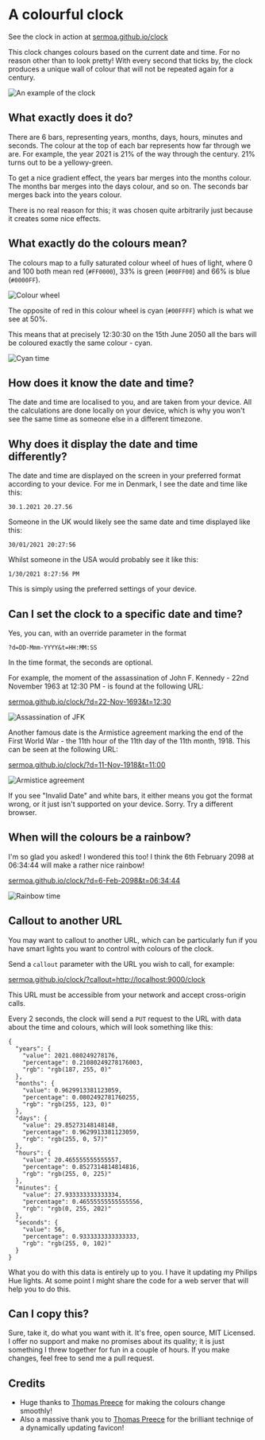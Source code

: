 # A colourful clock

See the clock in action at [sermoa.github.io/clock](https://sermoa.github.io/clock/)

This clock changes colours based on the current date and time. For no reason other than to look pretty! With every second that ticks by, the clock produces a unique wall of colour that will not be repeated again for a century.

![An example of the clock](images/example-clock.png)

## What exactly does it do?

There are 6 bars, representing years, months, days, hours, minutes and seconds. The colour at the top of each bar represents how far through we are. For example, the year 2021 is 21% of the way through the century. 21% turns out to be a yellowy-green.

To get a nice gradient effect, the years bar merges into the months colour. The months bar merges into the days colour, and so on. The seconds bar merges back into the years colour.

There is no real reason for this; it was chosen quite arbitrarily just because it creates some nice effects.

## What exactly do the colours mean?

The colours map to a fully saturated colour wheel of hues of light, where 0 and 100 both mean red (`#FF0000`), 33% is green (`#00FF00`) and 66% is blue (`#0000FF`).

![Colour wheel](images/colour-wheel.png)

The opposite of red in this colour wheel is cyan (`#00FFFF`) which is what we see at 50%.

This means that at precisely 12:30:30 on the 15th June 2050 all the bars will be coloured exactly the same colour - cyan.

![Cyan time](images/cyan-time.png)

## How does it know the date and time?

The date and time are localised to you, and are taken from your device. All the calculations are done locally on your device, which is why you won't see the same time as someone else in a different timezone.

## Why does it display the date and time differently?

The date and time are displayed on the screen in your preferred format according to your device. For me in Denmark, I see the date and time like this:

    30.1.2021 20.27.56

Someone in the UK would likely see the same date and time displayed like this:

    30/01/2021 20:27:56

Whilst someone in the USA would probably see it like this:

    1/30/2021 8:27:56 PM

This is simply using the preferred settings of your device.

## Can I set the clock to a specific date and time?

Yes, you can, with an override parameter in the format

    ?d=DD-Mmm-YYYY&t=HH:MM:SS

In the time format, the seconds are optional.

For example, the moment of the assassination of John F. Kennedy - 22nd November 1963 at 12:30 PM - is found at the following URL:

[sermoa.github.io/clock/?d=22-Nov-1693&t=12:30](https://sermoa.github.io/clock/?d=22-Nov-1693&t=12:30)

![Assassination of JFK](images/assassination-of-jfk.png)

Another famous date is the Armistice agreement marking the end of the First World War - the 11th hour of the 11th day of the 11th month, 1918. This can be seen at the following URL:

[sermoa.github.io/clock/?d=11-Nov-1918&t=11:00](https://sermoa.github.io/clock/?d=11-Nov-1918&t=11:00)

![Armistice agreement](images/armistice-agreement.png)

If you see "Invalid Date" and white bars, it either means you got the format wrong, or it just isn't supported on your device. Sorry. Try a different browser.

## When will the colours be a rainbow?

I'm so glad you asked! I wondered this too! I think the 6th February 2098 at 06:34:44 will make a rather nice rainbow!

[sermoa.github.io/clock/?d=6-Feb-2098&t=06:34:44](https://sermoa.github.io/clock/?d=6-Feb-2098&t=06:34:44)

![Rainbow time](images/rainbow-time.png)

## Callout to another URL

You may want to callout to another URL, which can be particularly fun if you have smart lights you want to control with colours of the clock.

Send a `callout` parameter with the URL you wish to call, for example:

[sermoa.github.io/clock/?callout=http://localhost:9000/clock](https://sermoa.github.io/clock/?callout=http://localhost:9000/clock)

This URL must be accessible from your network and accept cross-origin calls.

Every 2 seconds, the clock will send a `PUT` request to the URL with data about the time and colours, which will look something like this:

    {
      "years": {
        "value": 2021.080249278176,
        "percentage": 0.21080249278176003,
        "rgb": "rgb(187, 255, 0)"
      },
      "months": {
        "value": 0.9629913381123059,
        "percentage": 0.0802492781760255,
        "rgb": "rgb(255, 123, 0)"
      },
      "days": {
        "value": 29.85273148148148,
        "percentage": 0.9629913381123059,
        "rgb": "rgb(255, 0, 57)"
      },
      "hours": {
        "value": 20.465555555555557,
        "percentage": 0.8527314814814816,
        "rgb": "rgb(255, 0, 225)"
      },
      "minutes": {
        "value": 27.933333333333334,
        "percentage": 0.46555555555555556,
        "rgb": "rgb(0, 255, 202)"
      },
      "seconds": {
        "value": 56,
        "percentage": 0.9333333333333333,
        "rgb": "rgb(255, 0, 102)"
      }
    }

What you do with this data is entirely up to you. I have it updating my Philips Hue lights. At some point I might share the code for a web server that will help you to do this.

## Can I copy this?

Sure, take it, do what you want with it. It's free, open source, MIT Licensed. I offer no support and make no promises about its quality; it is just something I threw together for fun in a couple of hours. If you make changes, feel free to send me a pull request.

## Credits

- Huge thanks to [Thomas Preece](https://github.com/tepreece) for making the colours change smoothly!
- Also a massive thank you to [Thomas Preece](https://github.com/tepreece) for the brilliant techniqe of a dynamically updating favicon!

